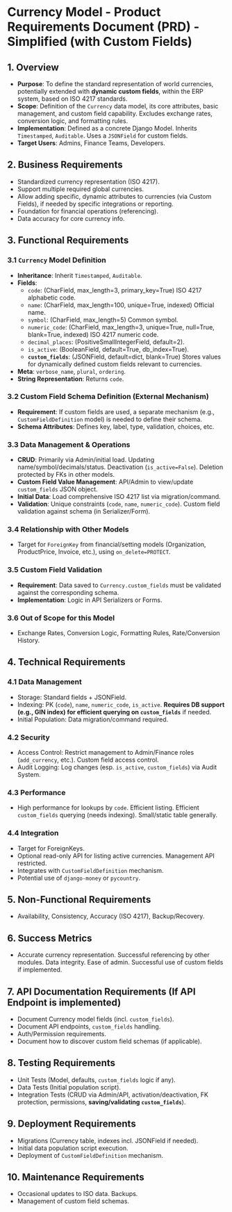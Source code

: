 # Currency Model - Product Requirements Document (PRD) - Simplified (with Custom Fields)

## 1. Overview

*   **Purpose**: To define the standard representation of world currencies, potentially extended with **dynamic custom fields**, within the ERP system, based on ISO 4217 standards.
*   **Scope**: Definition of the `Currency` data model, its core attributes, basic management, and custom field capability. Excludes exchange rates, conversion logic, and formatting rules.
*   **Implementation**: Defined as a concrete Django Model. Inherits `Timestamped`, `Auditable`. Uses a `JSONField` for custom fields.
*   **Target Users**: Admins, Finance Teams, Developers.

## 2. Business Requirements

*   Standardized currency representation (ISO 4217).
*   Support multiple required global currencies.
*   Allow adding specific, dynamic attributes to currencies (via Custom Fields), if needed by specific integrations or reporting.
*   Foundation for financial operations (referencing).
*   Data accuracy for core currency info.

## 3. Functional Requirements

### 3.1 `Currency` Model Definition
*   **Inheritance**: Inherit `Timestamped`, `Auditable`.
*   **Fields**:
    *   `code`: (CharField, max_length=3, primary_key=True) ISO 4217 alphabetic code.
    *   `name`: (CharField, max_length=100, unique=True, indexed) Official name.
    *   `symbol`: (CharField, max_length=5) Common symbol.
    *   `numeric_code`: (CharField, max_length=3, unique=True, null=True, blank=True, indexed) ISO 4217 numeric code.
    *   `decimal_places`: (PositiveSmallIntegerField, default=2).
    *   `is_active`: (BooleanField, default=True, db_index=True).
    *   **`custom_fields`**: (JSONField, default=dict, blank=True) Stores values for dynamically defined custom fields relevant to currencies.
*   **Meta**: `verbose_name`, `plural`, `ordering`.
*   **String Representation**: Returns `code`.

### 3.2 Custom Field Schema Definition (External Mechanism)
*   **Requirement**: If custom fields are used, a separate mechanism (e.g., `CustomFieldDefinition` model) is needed to define their schema.
*   **Schema Attributes**: Defines key, label, type, validation, choices, etc.

### 3.3 Data Management & Operations
*   **CRUD**: Primarily via Admin/initial load. Updating name/symbol/decimals/status. Deactivation (`is_active=False`). Deletion protected by FKs in other models.
*   **Custom Field Value Management**: API/Admin to view/update `custom_fields` JSON object.
*   **Initial Data**: Load comprehensive ISO 4217 list via migration/command.
*   **Validation**: Unique constraints (`code`, `name`, `numeric_code`). Custom field validation against schema (in Serializer/Form).

### 3.4 Relationship with Other Models
*   Target for `ForeignKey` from financial/setting models (Organization, ProductPrice, Invoice, etc.), using `on_delete=PROTECT`.

### 3.5 Custom Field Validation
*   **Requirement**: Data saved to `Currency.custom_fields` must be validated against the corresponding schema.
*   **Implementation**: Logic in API Serializers or Forms.

### 3.6 Out of Scope for this Model
*   Exchange Rates, Conversion Logic, Formatting Rules, Rate/Conversion History.

## 4. Technical Requirements

### 4.1 Data Management
*   Storage: Standard fields + JSONField.
*   Indexing: PK (`code`), `name`, `numeric_code`, `is_active`. **Requires DB support (e.g., GIN index) for efficient querying on `custom_fields`** if needed.
*   Initial Population: Data migration/command required.

### 4.2 Security
*   Access Control: Restrict management to Admin/Finance roles (`add_currency`, etc.). Custom field access control.
*   Audit Logging: Log changes (esp. `is_active`, `custom_fields`) via Audit System.

### 4.3 Performance
*   High performance for lookups by `code`. Efficient listing. Efficient `custom_fields` querying (needs indexing). Small/static table generally.

### 4.4 Integration
*   Target for ForeignKeys.
*   Optional read-only API for listing active currencies. Management API restricted.
*   Integrates with `CustomFieldDefinition` mechanism.
*   Potential use of `django-money` or `pycountry`.

## 5. Non-Functional Requirements

*   Availability, Consistency, Accuracy (ISO 4217), Backup/Recovery.

## 6. Success Metrics

*   Accurate currency representation. Successful referencing by other modules. Data integrity. Ease of admin. Successful use of custom fields if implemented.

## 7. API Documentation Requirements (If API Endpoint is implemented)

*   Document Currency model fields (incl. `custom_fields`).
*   Document API endpoints, `custom_fields` handling.
*   Auth/Permission requirements.
*   Document how to discover custom field schemas (if applicable).

## 8. Testing Requirements

*   Unit Tests (Model, defaults, `custom_fields` logic if any).
*   Data Tests (Initial population script).
*   Integration Tests (CRUD via Admin/API, activation/deactivation, FK protection, permissions, **saving/validating `custom_fields`**).

## 9. Deployment Requirements

*   Migrations (Currency table, indexes incl. JSONField if needed).
*   Initial data population script execution.
*   Deployment of `CustomFieldDefinition` mechanism.

## 10. Maintenance Requirements

*   Occasional updates to ISO data. Backups.
*   Management of custom field schemas.